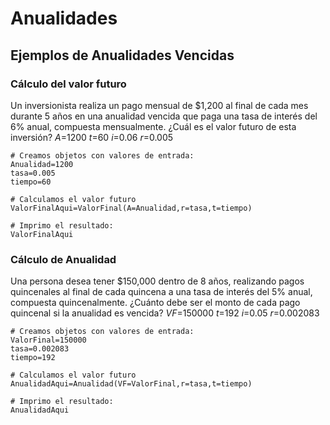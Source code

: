 # Anualidades
## Ejemplos de Anualidades Vencidas

### Cálculo del valor futuro
Un inversionista realiza un pago mensual de $1,200 al final de cada mes durante 5 años en una anualidad vencida que paga una tasa de interés del 6% anual, compuesta mensualmente. ¿Cuál es el valor futuro de esta inversión?
$A$=1200
$t$=60
$i$=0.06
$r$=0.005
```{r}
# Creamos objetos con valores de entrada:
Anualidad=1200
tasa=0.005
tiempo=60

# Calculamos el valor futuro
ValorFinalAqui=ValorFinal(A=Anualidad,r=tasa,t=tiempo)

# Imprimo el resultado:
ValorFinalAqui
```

### Cálculo de Anualidad
Una persona desea tener $150,000 dentro de 8 años, realizando pagos quincenales al final de cada quincena a una tasa de interés del 5% anual, compuesta quincenalmente. ¿Cuánto debe ser el monto de cada pago quincenal si la anualidad es vencida?
$VF$=150000
$t$=192
$i$=0.05
$r$=0.002083
```{r}
# Creamos objetos con valores de entrada:
ValorFinal=150000
tasa=0.002083
tiempo=192

# Calculamos el valor futuro
AnualidadAqui=Anualidad(VF=ValorFinal,r=tasa,t=tiempo)

# Imprimo el resultado:
AnualidadAqui
```
